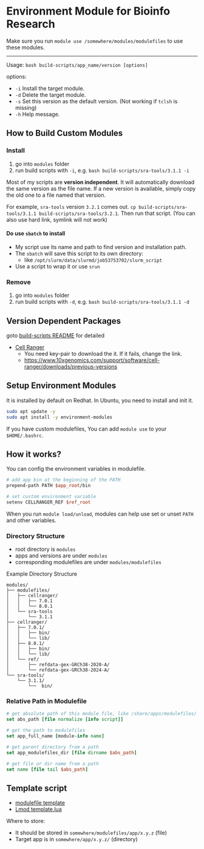 # Environment Module for Bioinfo Research

Make sure you run `module use /somewhere/modules/modulefiles` to use these modules.

---

Usage: `bash build-scripts/app_name/version [options]`

options:

- `-i`  Install the target module.
- `-d`  Delete the target module.
- `-s`  Set this version as the default version. (Not working if `tclsh` is missing)
- `-h`  Help message.

## How to Build Custom Modules

### Install

1. go into `modules` folder
2. run build scripts with `-i`, e.g. `bash build-scripts/sra-tools/3.1.1 -i`

Most of my scripts are **version independent**. It will automatically download the same version as the file name.  If a new version is available, simply copy the old one to a file named that version.

For example, `sra-tools` version `3.2.1` comes out. `cp build-scripts/sra-tools/3.1.1 build-scripts/sra-tools/3.2.1`. Then run that script. (You can also use hard link, symlink will not work)

#### Do use `sbatch` to install

- My script use its name and path to find version and installation path.
- The `sbatch` will save this script to its own directory:
  - like `/opt/slurm/data/slurmd/job53753702/slurm_script`
- Use a script to wrap it or use `srun`

### Remove

1. go into `modules` folder
2. run build scripts with `-d`, e.g. `bash build-scripts/sra-tools/3.1.1 -d`

## Version Dependent Packages

goto [build-scripts README](build-scripts/README.md) for detailed

- [Cell Ranger](build-scripts/README.md#cell-ranger)
  - You need key-pair to download the it. If it fails, change the link.
  - https://www.10xgenomics.com/support/software/cell-ranger/downloads/previous-versions

## Setup Environment Modules

It is installed by default on Redhat. In Ubuntu, you need to install and init it.

```bash
sudo apt update -y
sudo apt install -y environment-modules
```

If you have custom modulefiles, You can add `module use` to your `$HOME/.bashrc`.

## How it works?

You can config the environment variables in modulefile.

```tcl
# add app bin at the beginning of the PATH
prepend-path PATH $app_root/bin

# set custom environment variable
setenv CELLRANGER_REF $ref_root
```

When you run `module load/unload`, modules can help use set or unset `PATH` and other variables.

### Directory Structure

- root directory is `modules`
- apps and versions are under `modules`
- corresponding modulefiles are under `modules/modulefiles`

Example Directory Structure

```
modules/
├── modulefiles/
│   ├── cellranger/
│   │   ├── 7.0.1
│   │   └── 8.0.1
│   └── sra-tools
│       └── 3.1.1
├── cellranger/
│   ├── 7.0.1/
│   │   ├── bin/
│   │   └── lib/
│   ├── 8.0.1/
│   │   ├── bin/
│   │   └── lib/
│   └── ref/
│       ├── refdata-gex-GRCh38-2020-A/
│       └── refdata-gex-GRCh38-2024-A/
└── sra-tools/
    └── 3.1.1/
        └──  bin/
```

### Relative Path in Modulefile

```tcl
# get absolute path of this module file, like /share/apps/modulefiles/
set abs_path [file normalize [info script]]

# get the path to modulefiles
set app_full_name [module-info name]

# get parent directory from a path
set app_modulefiles_dir [file dirname $abs_path]

# get file or dir name from a path
set name [file tail $abs_path]
```

## Template script

- [modulefile template](build-scripts/template)
- [Lmod template.lua](build-scripts/template.lua)

Where to store:

- It should be stored in `somewhere/modulefiles/app/x.y.z` (file)
- Target app is in `somewhere/app/x.y.z/` (directory)


